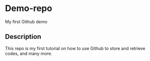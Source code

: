 # Demo-repo

My first Github demo

## Description

This repo is my first tutorial on how to use Github to store and retrieve codes, and many more.

